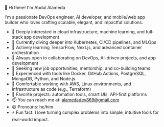 👋 Hi there! I'm Abdul Alameda

I'm a passionate DevOps engineer, AI developer, and mobile/web app builder who loves crafting scalable, elegant, and impactful solutions.

- 👀 Deeply interested in cloud infrastructure, machine learning, and full-stack app development
- 🚀 Currently diving deeper into Kubernetes, CI/CD pipelines, and MLOps
- 🌱 Actively learning TensorFlow, Next.js, and advanced container orchestration
- 👯 Always open to collaborating on DevOps, AI-driven projects, and app development
- 🤝 Seeking new job opportunities, mentorship, and co-building teams
- 💼 Experienced with tools like Docker, GitHub Actions, PostgreSQL, MongoDB, Python, and Node.js
- 🔧 Comfortable working with AWS, Linux environments, and infrastructure as code (e.g., Terraform)
- 📁 Favorite projects: automation tools, smart UIs, API-first platforms
- 📫 You can reach me at: alamedadev869@gmail.com
- 😄 Pronouns: he/him
- ⚡ Fun fact: I love turning complex problems into simple, intuitive tools for real-world impact.

<!---
Abdul-Alameda/Abdul-Alameda is a ✨ special ✨ repository because its `README.md` (this file) appears on your GitHub profile.
You can click the Preview link to take a look at your changes.
--->
